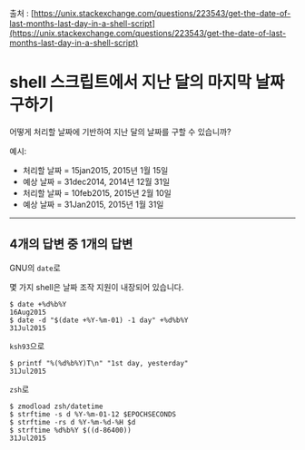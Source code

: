 출처 : [https://unix.stackexchange.com/questions/223543/get-the-date-of-last-months-last-day-in-a-shell-script](https://unix.stackexchange.com/questions/223543/get-the-date-of-last-months-last-day-in-a-shell-script)

# shell 스크립트에서 지난 달의 마지막 날짜 구하기

어떻게 처리할 날짜에 기반하여 지난 달의 날짜를 구할 수 있습니까?

예시:

* 처리할 날짜 = 15jan2015, 2015년 1월 15일
* 예상 날짜 = 31dec2014, 2014년 12월 31일
* 처리할 날짜 = 10feb2015, 2015년 2월 10일
* 예상 날짜 = 31Jan2015, 2015년 1월 31일

------

## 4개의 답변 중 1개의 답변

GNU의 `date`로 

몇 가지 shell은 날짜 조작 지원이 내장되어 있습니다.

```shell
$ date +%d%b%Y
16Aug2015
$ date -d "$(date +%Y-%m-01) -1 day" +%d%b%Y
31Jul2015
```

`ksh93`으로 

```shell
$ printf "%(%d%b%Y)T\n" "1st day, yesterday"
31Jul2015
```

`zsh`로 

```shell
$ zmodload zsh/datetime
$ strftime -s d %Y-%m-01-12 $EPOCHSECONDS
$ strftime -rs d %Y-%m-%d-%H $d
$ strftime %d%b%Y $((d-86400))
31Jul2015
```
